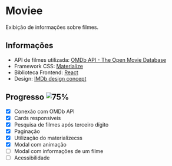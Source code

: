 # Moviee
Exibição de informações sobre filmes.

## Informações
* API de filmes utilizada: [OMDb API - The Open Movie Database](http://www.omdbapi.com/)
* Framework CSS: [Materialize](https://materializecss.com/)
* Biblioteca Frontend: [React](https://reactjs.org/)
* Design: [IMDb design concept](https://dribbble.com/shots/2285048-IMDb-design-concept-movie-details?utm_source=Clipboard_Shot&utm_campaign=georgev&utm_content=IMDb%20design%20concept%20-%20movie%20details&utm_medium=Social_Share)

## Progresso  ![75%](https://progress-bar.dev/75/)
- [x] Conexão com OMDb API
- [x] Cards responsíveis
- [x] Pesquisa de filmes após terceiro dígito
- [x] Paginação
- [x] Utilização do materializecss
- [x] Modal com animação
- [ ] Modal com informações de um filme 
- [ ] Acessibilidade
